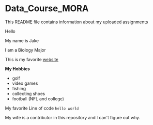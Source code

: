 # Data_Course_MORA

This README file contains information about my uploaded assignments

Hello

My name is Jake

I am a Biology Major

This is my favorite [website](https://stockx.com)

**My Hobbies**
* golf
* video games
* fishing
* collecting shoes
* football (NFL and college)

My favorite Line of code ```hello world```

My wife is a contributor in this repository and I can't figure out why.


